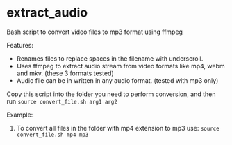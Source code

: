 # extract_audio
Bash script to convert video files to mp3 format using ffmpeg

Features:
- Renames files to replace spaces in the filename with underscroll.
- Uses ffmpeg to extract audio stream from video formats like mp4, webm and mkv. (these 3 formats tested)
- Audio file can be in written in any audio format. (tested with mp3 only)

Copy this script into the folder you need to perform conversion, and then run 
`source convert_file.sh arg1 arg2`

Example:
1. To convert all files in the folder with mp4 extension to mp3 use:
   `source convert_file.sh mp4 mp3`
